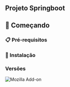 ## Projeto Springboot 



## 🚀 Começando


### 📋 Pré-requisitos



### 🔧 Instalação



### Versões

![Mozilla Add-on](https://img.shields.io/amo/v/teste)
